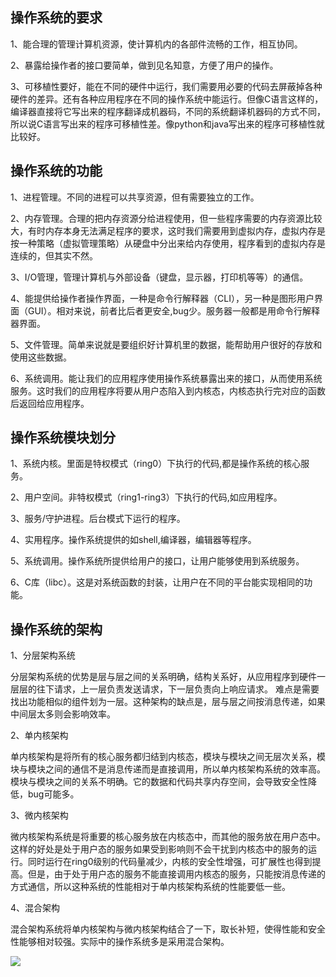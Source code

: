 ## 操作系统的要求 ##

1、能合理的管理计算机资源，使计算机内的各部件流畅的工作，相互协同。

2、暴露给操作者的接口要简单，做到见名知意，方便了用户的操作。

3、可移植性要好，能在不同的硬件中运行，我们需要用必要的代码去屏蔽掉各种硬件的差异。还有各种应用程序在不同的操作系统中能运行。但像C语言这样的，编译器直接将它写出来的程序翻译成机器码，不同的系统翻译机器码的方式不同，所以说C语言写出来的程序可移植性差。像python和java写出来的程序可移植性就比较好。



## 操作系统的功能 ##

1、进程管理。不同的进程可以共享资源，但有需要独立的工作。

2、内存管理。合理的把内存资源分给进程使用，但一些程序需要的内存资源比较大，有时内存本身无法满足程序的要求，这时我们需要用到虚拟内存，虚拟内存是按一种策略（虚拟管理策略）从硬盘中分出来给内存使用，程序看到的虚拟内存是连续的，但其实不然。

3、I/O管理，管理计算机与外部设备（键盘，显示器，打印机等等）的通信。


4、能提供给操作者操作界面，一种是命令行解释器（CLI），另一种是图形用户界面（GUI）。相对来说，前者比后者更安全,bug少。服务器一般都是用命令行解释器界面。



5、文件管理。简单来说就是要组织好计算机里的数据，能帮助用户很好的存放和使用这些数据。

6、系统调用。能让我们的应用程序使用操作系统暴露出来的接口，从而使用系统服务。这时我们的应用程序将要从用户态陷入到内核态，内核态执行完对应的函数后返回给应用程序。



## 操作系统模块划分 ##

1、系统内核。里面是特权模式（ring0）下执行的代码,都是操作系统的核心服务。

2、用户空间。非特权模式（ring1-ring3）下执行的代码,如应用程序。


3、服务/守护进程。后台模式下运行的程序。

4、实用程序。操作系统提供的如shell,编译器，编辑器等程序。

5、系统调用。操作系统所提供给用户的接口，让用户能够使用到系统服务。

6、C库（libc）。这是对系统函数的封装，让用户在不同的平台能实现相同的功能。


## 操作系统的架构 ##

1、分层架构系统

分层架构系统的优势是层与层之间的关系明确，结构关系好，从应用程序到硬件一层层的往下请求，上一层负责发送请求，下一层负责向上响应请求。
难点是需要找出功能相似的组件划为一层。这种架构的缺点是，层与层之间按消息传递，如果中间层太多则会影响效率。


2、单内核架构

单内核架构是将所有的核心服务都归结到内核态，模块与模块之间无层次关系，模块与模块之间的通信不是消息传递而是直接调用，所以单内核架构系统的效率高。模块与模块之间的关系不明确。它的数据和代码共享内存空间，会导致安全性降低，bug可能多。


3、微内核架构

微内核架构系统是将重要的核心服务放在内核态中，而其他的服务放在用户态中。这样的好处是处于用户态的服务如果受到影响则不会干扰到内核态中的服务的运行。同时运行在ring0级别的代码量减少，内核的安全性增强，可扩展性也得到提高。但是，由于处于用户态的服务不能直接调用内核态的服务，只能按消息传递的方式通信，所以这种系统的性能相对于单内核架构系统的性能要低一些。


4、混合架构


混合架构系统将单内核架构与微内核架构结合了一下，取长补短，使得性能和安全性能够相对较强。实际中的操作系统多是采用混合架构。

![](https://i.imgur.com/5SjchN7.jpg)

